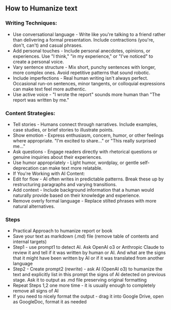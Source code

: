 ## How to Humanize text

### Writing Techniques:
* Use conversational language - Write like you're talking to a friend rather than delivering a formal presentation. Include contractions (you're, don't, can't) and casual phrases.
* Add personal touches - Include personal anecdotes, opinions, or experiences. Use "I think," "in my experience," or "I've noticed" to create a personal voice.
* Vary sentence structure - Mix short, punchy sentences with longer, more complex ones. Avoid repetitive patterns that sound robotic.
* Include imperfections - Real human writing isn't always perfect. Occasional run-on sentences, minor tangents, or colloquial expressions can make text feel more authentic.
* Use active voice - "I wrote the report" sounds more human than "The report was written by me."

### Content Strategies:
* Tell stories - Humans connect through narratives. Include examples, case studies, or brief stories to illustrate points.
* Show emotion - Express enthusiasm, concern, humor, or other feelings where appropriate. "I'm excited to share..." or "This really surprised me..."
* Ask questions - Engage readers directly with rhetorical questions or genuine inquiries about their experiences.
* Use humor appropriately - Light humor, wordplay, or gentle self-deprecation can make text more relatable.
* If You're Working with AI Content:
* Edit for flow - AI often writes in predictable patterns. Break these up by restructuring paragraphs and varying transitions.
* Add context - Include background information that a human would naturally provide based on their knowledge and experience.
*  Remove overly formal language - Replace stilted phrases with more natural alternatives.


### Steps

* Practical Approach to humanize report or book
* Save your text as markdown (.md) file (remove table of contents and internal targets)
* Step1 - use prompt1 to detect AI. Ask OpenAI o3 or Anthropic Claude to review it and tell if it was written by human or AI. And what are the signs that it might have been written by AI or if it was translated from another language
* Step2 - Create prompt2 (rewrite) - ask AI (OpenAI o3) to humanize the text and explicitly list in this prompt the signs of AI detected on previous stage. Ask it to output as .md file preserving original formatting
* Repeat Steps 1,2 one more time - it is usually enough to completely remove all signs of AI
* If you need to nicely format the output - drag it into Google Drive, open as GoogleDoc, format it as needed
